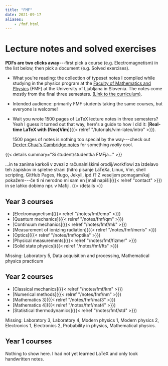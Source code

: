 ```yaml
---
title: "FMF"
date: 2021-09-17
aliases:
    - /fmf.html
---
```


# Lecture notes and solved exercises

**PDFs are two clicks away**---first pick a course (e.g. Electromagnetism) in the list below, then pick a document (e.g. Solved exercises).

- What you're reading: the collection of typeset notes I compiled while studying in the physics program at the [Faculty of Mathematics and Physics](https://www.fmf.uni-lj.si/en/) (FMF) at the University of Ljubljana in Slovenia.
  The notes come mostly from the final three semesters.
  [(Link to the curriculum)](/fmf-courses.pdf).

- Intended audience: primarily FMF students taking the same courses, but everyone is welcome!

- Wait you wrote 1500 pages of LaTeX lecture notes in three semesters?
  Yeah I guess it turned out that way, here's a guide to how I did it: [**Real-time LaTeX with (Neo)Vim**]({{< relref "/tutorials/vim-latex/intro" >}}).

  1500 pages of notes is nothing too special by the way---check out [Dexter Chua's Cambridge notes](https://dec41.user.srcf.net/notes/) for something *really* cool.

{{< details summary="Si študent/študentka FMFja..." >}}

  ...in te zanima karkoli v zvezi z računalniškimi orodij/workflowi za izdelavo teh zapiskov in spletne strani (hitro pisanje LaTeXa, Linux, Vim, shell scripting, GitHub Pages, Hugo, Jekyll, ipd.)?
  Z veseljem pomagam/kaj pokažem---če ti ni nerodno mi sam en [mail napiši]({{< relref "contact" >}}) in se lahko dobimo npr. v Mafiji.
{{< /details >}}
  
## Year 3 courses

- [Electromagnetism]({{< relref "/notes/fmf/emp" >}})
- [Quantum mechanics]({{< relref "/notes/fmf/qm" >}})
- [Continuum mechanics]({{< relref "/notes/fmf/mk" >}})
- [Measurement of ionizing radiation]({{< relref "/notes/fmf/meris" >}})
- [Optics]({{< relref "/notes/fmf/optika" >}})
- [Physical measurements]({{< relref "/notes/fmf/fizmer" >}})
- [Solid state physics]({{< relref "/notes/fmf/fts" >}})

Missing: Laboratory 5, Data acquisition and processing, Mathematical physics practicum

## Year 2 courses

- [Classical mechanics]({{< relref "/notes/fmf/km" >}})
- [Numerical methods]({{< relref "/notes/fmf/nm" >}})
- [Mathematics 3]({{< relref "/notes/fmf/mat3" >}})
- [Mathematics 4]({{< relref "/notes/fmf/mat4" >}})
- [Statistical thermodynamics]({{< relref "/notes/fmf/std" >}})

Missing: Laboratory 3, Laboratory 4, Modern physics 1, Modern physics 2, Electronics 1, Electronics 2, Probability in physics, Mathematical physics.

## Year 1 courses

Nothing to show here. I had not yet learned LaTeX and only took handwritten notes.

